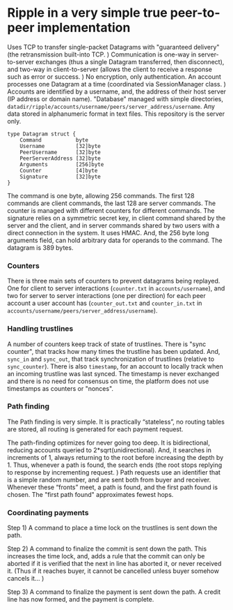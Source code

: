 # Ripple in a very simple true peer-to-peer implementation

Uses TCP to transfer single-packet Datagrams with "guaranteed delivery" (the retransmission built-into TCP. ) Communication is one-way in server-to-server exchanges (thus a single Datagram transferred, then disconnect), and two-way in client-to-server (allows the client to receive a response such as error or success. ) No encryption, only authentication. An account processes one Datagram at a time (coordinated via SessionManager class. ) Accounts are identified by a username, and, the address of their host server (IP address or domain name). "Database" managed with simple directories, `datadir/ripple/accounts/username/peers/server_address/username`. Any data stored in alphanumeric format in text files. This repository is the server only.

    type Datagram struct {
        Command           byte
        Username          [32]byte
        PeerUsername      [32]byte
        PeerServerAddress [32]byte
        Arguments         [256]byte
        Counter           [4]byte
        Signature         [32]byte
    }

The command is one byte, allowing 256 commands. The first 128 commands are client commands, the last 128 are server commands. The counter is managed with different counters for different commands. The signature relies on a symmetric secret key, in client command shared by the server and the client, and in server commands shared by two users with a direct connection in the system. It uses HMAC. And, the 256 byte long arguments field, can hold arbitrary data for operands to the command. The datagram is 389 bytes.

### Counters

There is three main sets of counters to prevent datagrams being replayed. One for client to server interactions (`counter.txt` in `accounts/username`), and two for server to server interactions (one per direction) for each peer account a user account has (`counter_out.txt` and `counter_in.txt` in `accounts/username/peers/server_address/username`).

### Handling trustlines

A number of counters keep track of state of trustlines. There is "sync counter", that tracks how many times the trustline has been updated. And, `sync_in` and `sync_out`, that track synchronization of trustlines (relative to `sync_counter`). There is also `timestamp`, for an account to locally track when an incoming trustline was last synced. The timestamp is never exchanged and there is no need for consensus on time, the platform does not use timestamps as counters or "nonces".

### Path finding

The Path finding is very simple. It is practically “stateless”, no routing tables are stored, all routing is generated for each payment request.

The path-finding optimizes for never going too deep. It is bidirectional, reducing accounts queried to 2*sqrt(unidirectional). And, it searches in increments of 1, always returning to the root before increasing the depth by 1. Thus, whenever a path is found, the search ends (the root stops replying to response by incrementing request. ) Path requests use an identifier that is a simple random number, and are sent both from buyer and receiver. Whenever these “fronts” meet, a path is found, and the first path found is chosen. The "first path found" approximates fewest hops.

### Coordinating payments

Step 1) A command to place a time lock on the trustlines is sent down the path. 

Step 2) A command to finalize the commit is sent down the path. This increases the time lock, and, adds a rule that the commit can only be aborted if it is verified that the next in line has aborted it, or never received it. (Thus if it reaches buyer, it cannot be cancelled unless buyer somehow cancels it... )

Step 3) A command to finalize the payment is sent down the path. A credit line has now formed, and the payment is complete.
